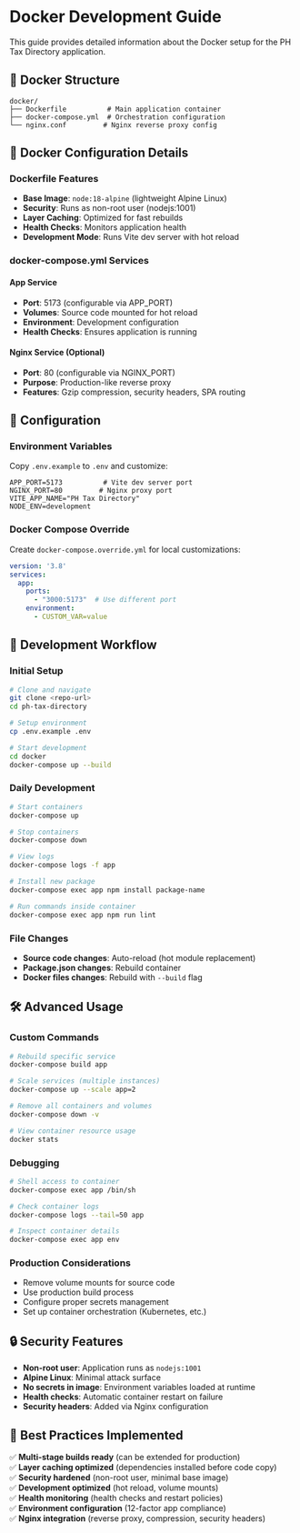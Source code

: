 # Docker Development Guide

This guide provides detailed information about the Docker setup for the PH Tax Directory application.

## 📂 Docker Structure

```
docker/
├── Dockerfile          # Main application container
├── docker-compose.yml  # Orchestration configuration
└── nginx.conf         # Nginx reverse proxy config
```

## 🐳 Docker Configuration Details

### Dockerfile Features
- **Base Image**: `node:18-alpine` (lightweight Alpine Linux)
- **Security**: Runs as non-root user (nodejs:1001)
- **Layer Caching**: Optimized for fast rebuilds
- **Health Checks**: Monitors application health
- **Development Mode**: Runs Vite dev server with hot reload

### docker-compose.yml Services

#### App Service
- **Port**: 5173 (configurable via APP_PORT)
- **Volumes**: Source code mounted for hot reload
- **Environment**: Development configuration
- **Health Checks**: Ensures application is running

#### Nginx Service (Optional)
- **Port**: 80 (configurable via NGINX_PORT)
- **Purpose**: Production-like reverse proxy
- **Features**: Gzip compression, security headers, SPA routing

## 🔧 Configuration

### Environment Variables
Copy `.env.example` to `.env` and customize:

```env
APP_PORT=5173          # Vite dev server port
NGINX_PORT=80         # Nginx proxy port
VITE_APP_NAME="PH Tax Directory"
NODE_ENV=development
```

### Docker Compose Override
Create `docker-compose.override.yml` for local customizations:

```yaml
version: '3.8'
services:
  app:
    ports:
      - "3000:5173"  # Use different port
    environment:
      - CUSTOM_VAR=value
```

## 🚀 Development Workflow

### Initial Setup
```bash
# Clone and navigate
git clone <repo-url>
cd ph-tax-directory

# Setup environment
cp .env.example .env

# Start development
cd docker
docker-compose up --build
```

### Daily Development
```bash
# Start containers
docker-compose up

# Stop containers
docker-compose down

# View logs
docker-compose logs -f app

# Install new package
docker-compose exec app npm install package-name

# Run commands inside container
docker-compose exec app npm run lint
```

### File Changes
- **Source code changes**: Auto-reload (hot module replacement)
- **Package.json changes**: Rebuild container
- **Docker files changes**: Rebuild with `--build` flag

## 🛠️ Advanced Usage

### Custom Commands
```bash
# Rebuild specific service
docker-compose build app

# Scale services (multiple instances)
docker-compose up --scale app=2

# Remove all containers and volumes
docker-compose down -v

# View container resource usage
docker stats
```

### Debugging
```bash
# Shell access to container
docker-compose exec app /bin/sh

# Check container logs
docker-compose logs --tail=50 app

# Inspect container details
docker-compose exec app env
```

### Production Considerations
- Remove volume mounts for source code
- Use production build process
- Configure proper secrets management
- Set up container orchestration (Kubernetes, etc.)

## 🔒 Security Features

- **Non-root user**: Application runs as `nodejs:1001`
- **Alpine Linux**: Minimal attack surface
- **No secrets in image**: Environment variables loaded at runtime
- **Health checks**: Automatic container restart on failure
- **Security headers**: Added via Nginx configuration

## 📝 Best Practices Implemented

✅ **Multi-stage builds ready** (can be extended for production)  
✅ **Layer caching optimized** (dependencies installed before code copy)  
✅ **Security hardened** (non-root user, minimal base image)  
✅ **Development optimized** (hot reload, volume mounts)  
✅ **Health monitoring** (health checks and restart policies)  
✅ **Environment configuration** (12-factor app compliance)  
✅ **Nginx integration** (reverse proxy, compression, security headers)